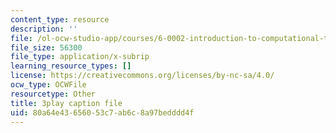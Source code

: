 ```yaml
---
content_type: resource
description: ''
file: /ol-ocw-studio-app/courses/6-0002-introduction-to-computational-thinking-and-data-science-fall-2016/80a64e43656053c7ab6c8a97bedddd4f_rUxP7TM8-wo.vtt
file_size: 56300
file_type: application/x-subrip
learning_resource_types: []
license: https://creativecommons.org/licenses/by-nc-sa/4.0/
ocw_type: OCWFile
resourcetype: Other
title: 3play caption file
uid: 80a64e43-6560-53c7-ab6c-8a97bedddd4f
---
```

